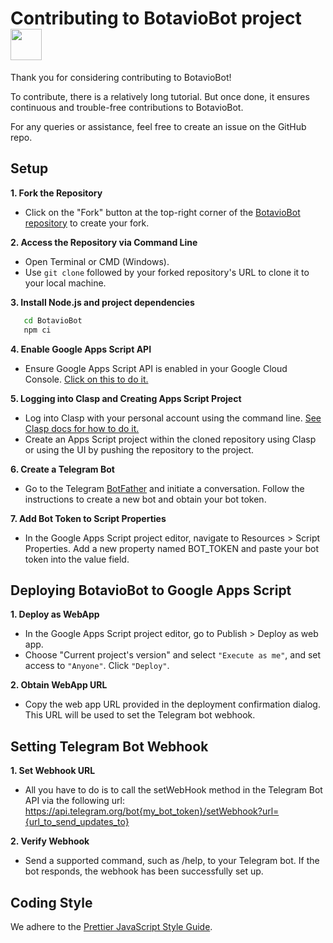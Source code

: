 # Contributing to BotavioBot project <img src="https://i.ibb.co/pXhChFY/151ac49a-3151-432c-9e3b-5f6e02108afc.png" width="50">

Thank you for considering contributing to BotavioBot!

To contribute, there is a relatively long tutorial. But once done, it ensures continuous and trouble-free contributions to BotavioBot.

For any queries or assistance, feel free to create an issue on the GitHub repo.

## Setup

**1. Fork the Repository**

- Click on the "Fork" button at the top-right corner of the [BotavioBot repository](https://github.com/rapha-pereira/BotavioBot/) to create your fork.

**2. Access the Repository via Command Line**

- Open Terminal or CMD (Windows).
- Use `git clone` followed by your forked repository's URL to clone it to your local machine.

**3. Install Node.js and project dependencies**

```bash
   cd BotavioBot
   npm ci
```

**4. Enable Google Apps Script API**

- Ensure Google Apps Script API is enabled in your Google Cloud Console. [Click on this to do it.](https://script.google.com/home/usersettings)

**5. Logging into Clasp and Creating Apps Script Project**

- Log into Clasp with your personal account using the command line. [See Clasp docs for how to do it.](https://developers.google.com/apps-script/guides/clasp)
- Create an Apps Script project within the cloned repository using Clasp or using the UI by pushing the repository to the project.

**6. Create a Telegram Bot**

- Go to the Telegram [BotFather](https://telegram.me/BotFather) and initiate a conversation. Follow the instructions to create a new bot and obtain your bot token.

**7. Add Bot Token to Script Properties**

- In the Google Apps Script project editor, navigate to Resources > Script Properties. Add a new property named BOT_TOKEN and paste your bot token into the value field.

## Deploying BotavioBot to Google Apps Script

**1. Deploy as WebApp**

- In the Google Apps Script project editor, go to Publish > Deploy as web app.
- Choose "Current project's version" and select `"Execute as me"`, and set access to `"Anyone"`. Click `"Deploy"`.

**2. Obtain WebApp URL**

- Copy the web app URL provided in the deployment confirmation dialog. This URL will be used to set the Telegram bot webhook.

## Setting Telegram Bot Webhook

**1. Set Webhook URL**

- All you have to do is to call the setWebHook method in the Telegram Bot API via the following url:
https://api.telegram.org/bot{my_bot_token}/setWebhook?url={url_to_send_updates_to}

**2. Verify Webhook**

- Send a supported command, such as /help, to your Telegram bot. If the bot responds, the webhook has been successfully set up.

## Coding Style

We adhere to the [Prettier JavaScript Style Guide](https://prettier.io/docs/en/).
